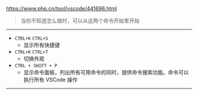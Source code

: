 https://www.php.cn/tool/vscode/441696.html

> 当你不知道怎么做时，可以从这两个命令开始里开始
---

+ `CTRL+K` `CTRL+S`
    + 显示所有快捷键
+ `CTRL+K` `CTRL+T`
    + 切换外观
+ `CTRL + SHIFT + P`
    + 显示命令面板，列出所有可用命令的同时，提供命令搜索功能。命令可以执行所有 VSCode 操作

---
